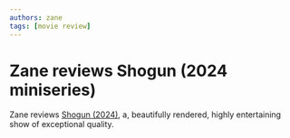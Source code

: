```yaml
---
authors: zane
tags: [movie review]
---
```

# Zane reviews Shogun (2024 miniseries)

Zane reviews [Shogun (2024)](/docs/show-reviews/shogun-2024), a, beautifully rendered, highly entertaining show of exceptional quality.